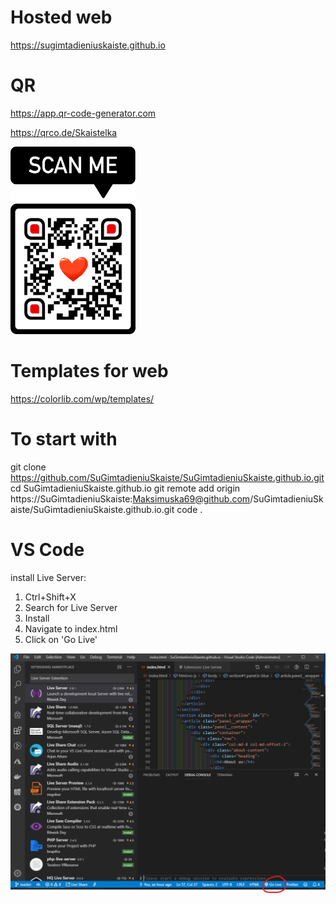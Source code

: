 
# Hosted web
https://sugimtadieniuskaiste.github.io

# QR
https://app.qr-code-generator.com

https://qrco.de/Skaistelka

<img src="https://github.com/SuGimtadieniuSkaiste/SuGimtadieniuSkaiste.github.io/blob/master/qr.png" width="200" height="300">



# Templates for web
https://colorlib.com/wp/templates/

# To start with
git clone https://github.com/SuGimtadieniuSkaiste/SuGimtadieniuSkaiste.github.io.git
cd SuGimtadieniuSkaiste.github.io
git remote add origin https://SuGimtadieniuSkaiste:Maksimuska69@github.com/SuGimtadieniuSkaiste/SuGimtadieniuSkaiste.github.io.git
code . 

# VS Code
install Live Server:
1) Ctrl+Shift+X
2) Search for Live Server
3) Install
4) Navigate to index.html
5) Click on 'Go Live'

![VSCODE](https://github.com/SuGimtadieniuSkaiste/SuGimtadieniuSkaiste.github.io/blob/master/help.png)


